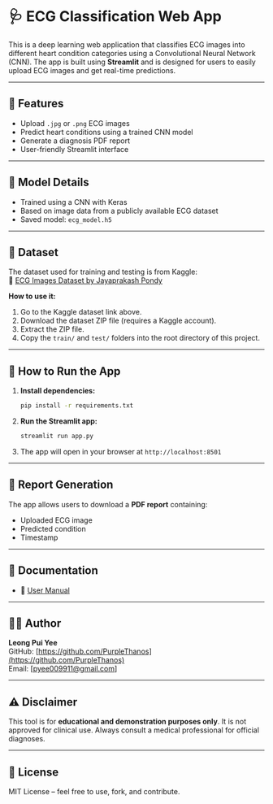 # 🩺 ECG Classification Web App

This is a deep learning web application that classifies ECG images into different heart condition categories using a Convolutional Neural Network (CNN). The app is built using **Streamlit** and is designed for users to easily upload ECG images and get real-time predictions.

---

## 📌 Features

- Upload `.jpg` or `.png` ECG images
- Predict heart conditions using a trained CNN model
- Generate a diagnosis PDF report
- User-friendly Streamlit interface

---

## 🧠 Model Details

- Trained using a CNN with Keras
- Based on image data from a publicly available ECG dataset
- Saved model: `ecg_model.h5`

---

## 📂 Dataset

The dataset used for training and testing is from Kaggle:  
🔗 [ECG Images Dataset by Jayaprakash Pondy](https://www.kaggle.com/datasets/jayaprakashpondy/ecgimages)

**How to use it:**

1. Go to the Kaggle dataset link above.
2. Download the dataset ZIP file (requires a Kaggle account).
3. Extract the ZIP file.
4. Copy the `train/` and `test/` folders into the root directory of this project.

---

## 🚀 How to Run the App

1. **Install dependencies:**

    ```bash
    pip install -r requirements.txt
    ```

2. **Run the Streamlit app:**

    ```bash
    streamlit run app.py
    ```

3. The app will open in your browser at `http://localhost:8501`

---

## 🧾 Report Generation

The app allows users to download a **PDF report** containing:
- Uploaded ECG image
- Predicted condition
- Timestamp

---

## 📖 Documentation

- 📘 [User Manual](user_manual.md)

---

## 🧑‍💻 Author

**Leong Pui Yee**  
GitHub: [https://github.com/PurpleThanos](https://github.com/PurpleThanos)  
Email: [pyee009911@gmail.com]

---

## ⚠️ Disclaimer

This tool is for **educational and demonstration purposes only**. It is not approved for clinical use. Always consult a medical professional for official diagnoses.

---

## 📄 License

MIT License – feel free to use, fork, and contribute.

